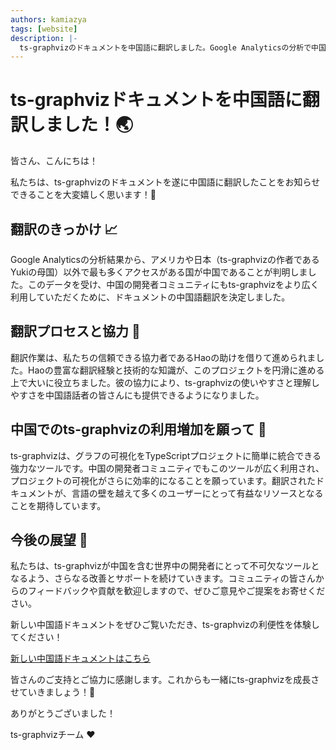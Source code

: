 ```yaml
---
authors: kamiazya
tags: [website]
description: |-
  ts-graphvizのドキュメントを中国語に翻訳しました。Google Analyticsの分析で中国からのアクセスが多かったことを受け、Haoの協力を得て翻訳作業を進めました。中国でのts-graphvizの利用増加とさらなる発展を目指しています。
---
```

# ts-graphvizドキュメントを中国語に翻訳しました！🌏

皆さん、こんにちは！

私たちは、ts-graphvizのドキュメントを遂に中国語に翻訳したことをお知らせできることを大変嬉しく思います！🚀

<!-- truncate -->

## 翻訳のきっかけ 📈

Google Analyticsの分析結果から、アメリカや日本（ts-graphvizの作者であるYukiの母国）以外で最も多くアクセスがある国が中国であることが判明しました。このデータを受け、中国の開発者コミュニティにもts-graphvizをより広く利用していただくために、ドキュメントの中国語翻訳を決定しました。

## 翻訳プロセスと協力 🤝

翻訳作業は、私たちの信頼できる協力者であるHaoの助けを借りて進められました。Haoの豊富な翻訳経験と技術的な知識が、このプロジェクトを円滑に進める上で大いに役立ちました。彼の協力により、ts-graphvizの使いやすさと理解しやすさを中国語話者の皆さんにも提供できるようになりました。

## 中国でのts-graphvizの利用増加を願って 🌟

ts-graphvizは、グラフの可視化をTypeScriptプロジェクトに簡単に統合できる強力なツールです。中国の開発者コミュニティでもこのツールが広く利用され、プロジェクトの可視化がさらに効率的になることを願っています。翻訳されたドキュメントが、言語の壁を越えて多くのユーザーにとって有益なリソースとなることを期待しています。

## 今後の展望 🚀

私たちは、ts-graphvizが中国を含む世界中の開発者にとって不可欠なツールとなるよう、さらなる改善とサポートを続けていきます。コミュニティの皆さんからのフィードバックや貢献を歓迎しますので、ぜひご意見やご提案をお寄せください。

新しい中国語ドキュメントをぜひご覧いただき、ts-graphvizの利便性を体験してください！

[新しい中国語ドキュメントはこちら](https://ts-graphviz.github.io/zh-CN/)

皆さんのご支持とご協力に感謝します。これからも一緒にts-graphvizを成長させていきましょう！🌈

ありがとうございました！

ts-graphvizチーム ❤️
